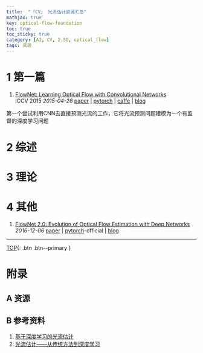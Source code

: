 ```yaml
---
title:  "「CV」 光流估计资源汇总"
mathjax: true
key: optical-flow-foundation
toc: true
toc_sticky: true
category: [AI, CV, 2.5D, optical_flow]
tags: 资源
---
```

<span id='head'></span>  
>

<!--more-->  

# 1 第一篇
1. [FlowNet: Learning Optical Flow with Convolutional Networks](http://cn.arxiv.org/abs/1504.06852)    
ICCV 2015 *2015-04-26* [paper](https://arxiv.org/abs/1504.06852) | [pytorch](https://github.com/ClementPinard/FlowNetPytorch) | [caffe](https://github.com/liruoteng/FlowNet) | [blog](https://www.jianshu.com/p/0cf787d90d18)     

第一个尝试利用CNN去直接预测光流的工作，它将光流预测问题建模为一个有监督的深度学习问题    

# 2 综述

# 3 理论

# 4 其他
1. [FlowNet 2.0: Evolution of Optical Flow Estimation with Deep Networks](http://cn.arxiv.org/abs/1612.01925)    
*2016-12-06* [paper](https://arxiv.org/abs/1612.01925) | [pytorch](https://github.com/NVIDIA/flownet2-pytorch)-official | [blog](https://zhuanlan.zhihu.com/p/37736910)      

-------------------  
[TOP](#head){: .btn .btn--primary }



# 附录
## A 资源
## B 参考资料
1. [基于深度学习的光流估计](https://zhuanlan.zhihu.com/p/72988881)     
1. [光流估计——从传统方法到深度学习](https://zhuanlan.zhihu.com/p/74460341)   
